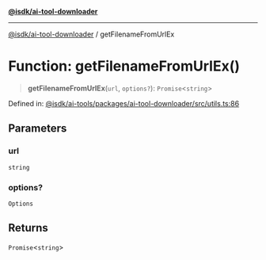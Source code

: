 [**@isdk/ai-tool-downloader**](../README.md)

***

[@isdk/ai-tool-downloader](../globals.md) / getFilenameFromUrlEx

# Function: getFilenameFromUrlEx()

> **getFilenameFromUrlEx**(`url`, `options?`): `Promise`\<`string`\>

Defined in: [@isdk/ai-tools/packages/ai-tool-downloader/src/utils.ts:86](https://github.com/isdk/ai-tool-download.js/blob/bb7b97dd280c83d13cc627a69cac9a861e3cf016/src/utils.ts#L86)

## Parameters

### url

`string`

### options?

`Options`

## Returns

`Promise`\<`string`\>
